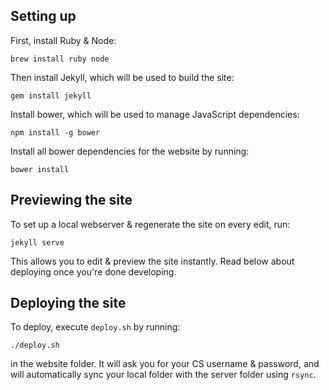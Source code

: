 ## Setting up

First, install Ruby & Node:

```
brew install ruby node
```

Then install Jekyll, which will be used to build the site:

```
gem install jekyll
```

Install bower, which will be used to manage JavaScript dependencies:

```
npm install -g bower
```

Install all bower dependencies for the website by running:

```
bower install
```

## Previewing the site

To set up a local webserver & regenerate the site on every edit, run:

```
jekyll serve
```

This allows you to edit & preview the site instantly. Read below about deploying once you're done developing.

## Deploying the site

To deploy, execute `deploy.sh` by running:

```
./deploy.sh
```

in the website folder. It will ask you for your CS username & password, and will automatically sync your local folder with the server folder using `rsync`.

